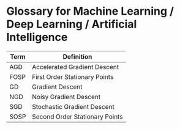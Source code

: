 
Glossary for Machine Learning / Deep Learning / Artificial Intelligence
=== 

|Term       | Definition |
|-----------|------------|
AGD         | Accelerated Gradient Descent
FOSP        | First Order Stationary Points 
GD          | Gradient Descent
NGD         | Noisy Gradient Descent
SGD         | Stochastic Gradient Descent
SOSP        | Second Order Stationary Points 

